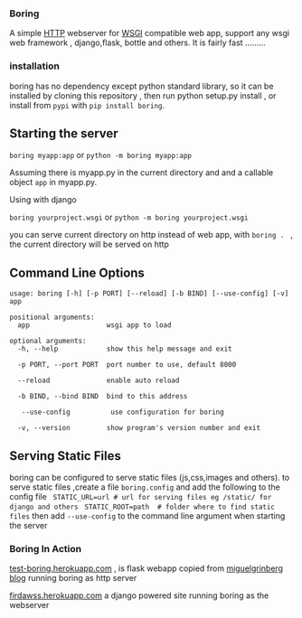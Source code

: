 
### Boring

A simple [HTTP](https://en.m.wikipedia.org/wiki/Hypertext_Transfer_Protocol) webserver for [WSGI]( https://en.m.wikipedia.org/wiki/Web_Server_Gateway_Interface) compatible web app, 
support any wsgi web framework , django,flask, bottle and others. It is fairly fast .........


### installation

boring has no dependency except python standard library, so it can be installed by cloning this repository , then run python setup.py install , or install from `pypi` with `pip install boring`.

## Starting the server

`boring myapp:app` or `python -m boring myapp:app`

Assuming there is myapp.py in the current directory and and a callable object `app` in myapp.py.

Using with django

`boring yourproject.wsgi` or `python -m boring yourproject.wsgi`

you can serve current directory on http instead of web app, with `boring . ` , the current directory will be served on http

## Command Line Options
	usage: boring [-h] [-p PORT] [--reload] [-b BIND] [--use-config] [-v] app

	positional arguments:
	  app                   wsgi app to load

	optional arguments:
	  -h, --help            show this help message and exit

	  -p PORT, --port PORT  port number to use, default 8000

	  --reload              enable auto reload

	  -b BIND, --bind BIND  bind to this address

	   --use-config          use configuration for boring

	  -v, --version         show program's version number and exit


## Serving Static Files

boring can be configured to serve static files (js,css,images and others). to serve static files ,create a file `boring.config` and add the following to the config file
` STATIC_URL=url # url for serving files eg /static/ for django and others`
` STATIC_ROOT=path  # folder where to find static files`
then add `--use-config` to the command line argument when starting the server

### Boring In Action

[test-boring.herokuapp.com](http://test-boring.herokuapp.com) , is flask webapp copied from [miguelgrinberg blog](https://blog.miguelgrinberg.com/post/the-flask-mega-tutorial-part-i-hello-world) running boring as http server

[firdawss.herokuapp.com](http://firdawss.herokuapp.com) a django powered site running boring as the webserver